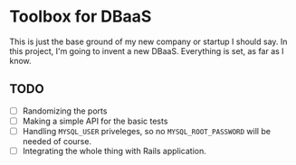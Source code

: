 # Toolbox for DBaaS 

This is just the base ground of my new company or startup I should say. In this project, I'm going to invent a new DBaaS. Everything is set, as far as I know. 

## TODO 

- [ ] Randomizing the ports 
- [ ] Making a simple API for the basic tests 
- [ ] Handling `MYSQL_USER` priveleges, so no `MYSQL_ROOT_PASSWORD` will be needed of course. 
- [ ] Integrating the whole thing with Rails application. 